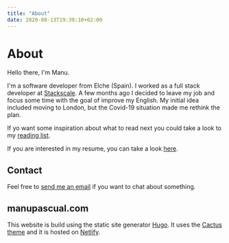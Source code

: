 ```yaml
---
title: "About"
date: 2020-08-13T19:39:10+02:00
---
```


# About

Hello there, I'm Manu.

I'm a software developer from Elche (Spain). I worked as a full stack
developer at [Stackscale](https://stackscale.com). A few months ago I
decided to leave my job and focus some time with the goal of improve
my English. My initial idea included moving to London, but the Covid-19
situation made me rethink the plan.

If yo want some inspiration about what to read next you could take a
look to my [reading list](/reading).

If you are interested in my resume, you can take a look [here](/resume).

## Contact

Feel free to [send me an email](mailto:manu.pascual.luna@gmail.com) if 
you want to chat about something.

## manupascual.com

This website is build using the static site generator [Hugo](https://gohugo.io/).
It uses the [Cactus theme](https://github.com/monkeyWzr/hugo-theme-cactus)
and it is hosted on [Netlify](https://www.netlify.com/). 
